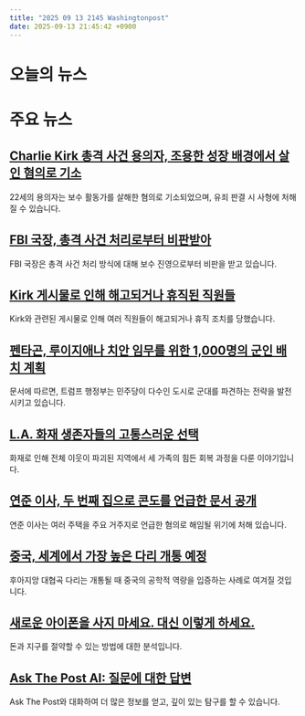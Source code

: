 ```yaml
---
title: "2025 09 13 2145 Washingtonpost"
date: 2025-09-13 21:45:42 +0900
---
```


# 오늘의 뉴스
# 주요 뉴스

## [Charlie Kirk 총격 사건 용의자, 조용한 성장 배경에서 살인 혐의로 기소](https://www.washingtonpost.com/nation/2025/09/12/charlie-kirk-shooting-suspect-utah/)
 22세의 용의자는 보수 활동가를 살해한 혐의로 기소되었으며, 유죄 판결 시 사형에 처해질 수 있습니다.
## [FBI 국장, 총격 사건 처리로부터 비판받아](https://www.washingtonpost.com/national-security/2025/09/12/patel-charlie-kirk-fbi-conservatives/)
 FBI 국장은 총격 사건 처리 방식에 대해 보수 진영으로부터 비판을 받고 있습니다.
## [Kirk 게시물로 인해 해고되거나 휴직된 직원들](https://www.washingtonpost.com/business/2025/09/12/workers-fired-charlie-kirk-reaction-online/)
 Kirk와 관련된 게시물로 인해 여러 직원들이 해고되거나 휴직 조치를 당했습니다.
## [펜타곤, 루이지애나 치안 임무를 위한 1,000명의 군인 배치 계획](https://www.washingtonpost.com/national-security/2025/09/13/trump-national-guard-louisiana/)
 문서에 따르면, 트럼프 행정부는 민주당이 다수인 도시로 군대를 파견하는 전략을 발전시키고 있습니다.
## [L.A. 화재 생존자들의 고통스러운 선택](https://www.washingtonpost.com/nation/interactive/2025/los-angeles-wildfires-recovery-altadena/)
 화재로 인해 전체 이웃이 파괴된 지역에서 세 가족의 힘든 회복 과정을 다룬 이야기입니다.
## [연준 이사, 두 번째 집으로 콘도를 언급한 문서 공개](https://www.washingtonpost.com/business/2025/09/12/lisa-cook-fed-mortgage-documents/)
 연준 이사는 여러 주택을 주요 거주지로 언급한 혐의로 해임될 위기에 처해 있습니다.
## [중국, 세계에서 가장 높은 다리 개통 예정](https://www.washingtonpost.com/world/2025/09/15/china-tallest-bridge-huajiang-grand-canyon/)
 후아지앙 대협곡 다리는 개통될 때 중국의 공학적 역량을 입증하는 사례로 여겨질 것입니다.
## [새로운 아이폰을 사지 마세요. 대신 이렇게 하세요.](https://www.washingtonpost.com/technology/2025/09/12/apple-iphone-17-release-date-makeover/)
 돈과 지구를 절약할 수 있는 방법에 대한 분석입니다.
## [Ask The Post AI: 질문에 대한 답변](https://www.washingtonpost.com/ask-the-post-ai/)
 Ask The Post와 대화하여 더 많은 정보를 얻고, 깊이 있는 탐구를 할 수 있습니다.